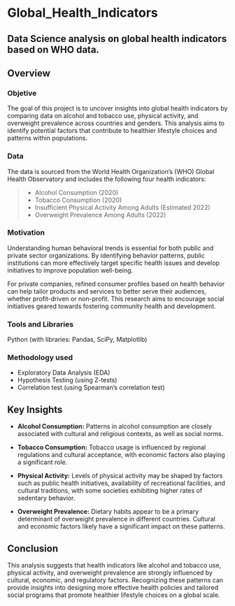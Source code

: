 # Global_Health_Indicators

## Data Science analysis on global health indicators based on WHO data.

## Overview 

### Objetive 

The goal of this project is to uncover insights into global health indicators by comparing data on alcohol and tobacco use, physical activity, and overweight prevalence across countries and genders. This analysis aims to identify potential factors that contribute to healthier lifestyle choices and patterns within populations.

### Data

The data is sourced from the World Health Organization’s (WHO) Global Health Observatory and includes the following four health indicators:

> - Alcohol Consumption (2020)
> - Tobacco Consumption (2020)
> - Insufficient Physical Activity Among Adults (Estimated 2022)
> - Overweight Prevalence Among Adults (2022)

### Motivation

Understanding human behavioral trends is essential for both public and private sector organizations. By identifying behavior patterns, public institutions can more effectively target specific health issues and develop initiatives to improve population well-being.

For private companies, refined consumer profiles based on health behavior can help tailor products and services to better serve their audiences, whether profit-driven or non-profit. This research aims to encourage social initiatives geared towards fostering community health and development.


### Tools and Libraries
Python (with libraries: Pandas, SciPy, Matplotlib)

### Methodology used 
 - Exploratory Data Analysis (EDA)
 - Hypothesis Testing (using Z-tests)
 - Correlation test (using Spearman’s correlation test)


## Key Insights

- **Alcohol Consumption:** Patterns in alcohol consumption are closely associated with cultural and religious contexts, as well as social norms.

- **Tobacco Consumption:** Tobacco usage is influenced by regional regulations and cultural acceptance, with economic factors also playing a significant role.

- **Physical Activity:** Levels of physical activity may be shaped by factors such as public health initiatives, availability of recreational facilities, and cultural traditions, with some societies exhibiting higher rates of sedentary behavior.

- **Overweight Prevalence:** Dietary habits appear to be a primary determinant of overweight prevalence in different countries. Cultural and economic factors likely have a significant impact on these patterns.

## Conclusion

This analysis suggests that health indicators like alcohol and tobacco use, physical activity, and overweight prevalence are strongly influenced by cultural, economic, and regulatory factors. Recognizing these patterns can provide insights into designing more effective health policies and tailored social programs that promote healthier lifestyle choices on a global scale.